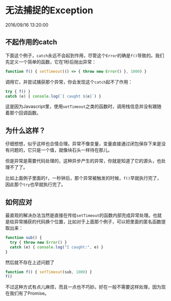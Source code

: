 # 无法捕捉的Exception
2016/09/16 13:20:00


## 不起作用的catch

下面这个例子，`catch`永远不会起到作用，尽管这个`Error`的确是`f()`导致的。我们先定义一个简单的函数，它在1秒后抛出异常：

```js
function f() { setTimeout(() => { throw new Error() }, 1000) }
```

调用它，并尝试捕获那个异常，你会发现这个`catch`起不了作用：

```js
try { f() }
catch (e) { console.log(`I caught ${e}`) }
```

这是因为Javascript里，使用`setTimeout`之类的函数时，调用栈信息并没有跟随着那个回调函数。


## 为什么这样？

仔细想想，似乎这样也合情合理。异常不像变量，变量直接通过闭包保存下来是没有问题的，它只是一个值，就像块石头一样待在那儿。

但是异常是需要代码处理的，这种异步产生的异常，你就是知道了它的源头，也处理不了了。

比如上面例子里面的`f`，一秒钟后，那个异常被触发的时候，`f()`早就执行完了，因此那个`try`也早就执行完了。


## 如何应对

最直观的解决办法当然是直接在传给`setTimeout`的函数内部完成异常处理。也就是给异常捕获的代码换个位置，比如对于上面那个例子，可以把里面的匿名函数提取出来：

```js
function sub() {
  try { throw new Error() }
  catch (e) { console.log("I caught:", e) }
}
```

然后就不存在上述问题了

```js
function f() { setTimeout(sub, 1000) }
f()
```

不过这种方式有点儿麻烦，而且一点也不巧妙。好在一般不需要这样处理，因为现在我们有了Promise。
